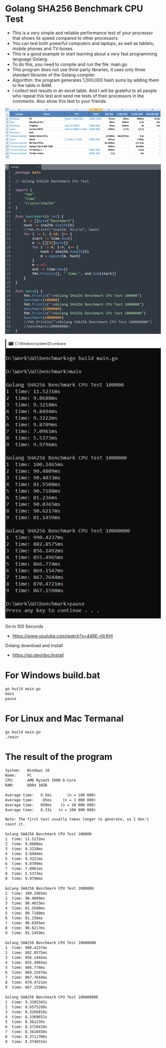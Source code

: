 # Golang SHA256 Benchmark CPU Test
- This is a very simple and reliable performance test of your processor that shows its speed compared to other processors.
- You can test both powerful computers and laptops, as well as tablets, mobile phones and TV-boxes.
- This is a good example to start learning about a very fast programming language Golang.
- To do this, you need to compile and run the file: main.go
- This program does not use third-party libraries, it uses only three standart libraries of the Golang compiler.
- Algorithm: the program generates 1,000,000 hash sums by adding them to the table in RAM.
- I collect test results in an excel table. And I will be grateful to all people who repeat this test and send me tests of their processors in the comments. Also show this test to your friends.

![Table Сollect resultsl](https://github.com/foxjony/sha256-benchmark/blob/main/Table.png)

![Source](https://github.com/foxjony/sha256-benchmark/blob/main/Source.png)

![Table Сollect resultsl](https://github.com/foxjony/sha256-benchmark/blob/main/Result.png)

Go in 100 Seconds
- https://www.youtube.com/watch?v=446E-r0rXHI

Golang download and install
- https://go.dev/doc/install

# For Windows build.bat
```
go build main.go
main
pause
```

# For Linux and Mac Termanal
```
go build main.go
./main
```

# The result of the program
```
System:   Windows 10
Name:     PC
CPU:      AMD Ryzen5 3600 6-Core
RAM:      DDR4 16GB

Average time: 	9.5ms	    (n = 100 000)
Average time:  	 85ms	  (n = 1 000 000)
Average time: 	850ms	 (n = 10 000 000)
Average time: 	8.33s	(n = 100 000 000)
```

```
Note: The first test usually takes longer to generate, so I don't count it.

Golang SHA256 Benchmark CPU Test 100000
1  time: 11.5231ms
2  time: 9.8688ms
3  time: 9.3218ms
4  time: 9.8494ms
5  time: 9.3222ms
6  time: 9.8709ms
7  time: 7.0961ms
8  time: 5.5373ms
9  time: 9.9796ms

Golang SHA256 Benchmark CPU Test 1000000
1  time: 100.2465ms
2  time: 90.4809ms
3  time: 90.4033ms
4  time: 81.5508ms
5  time: 90.7188ms
6  time: 81.236ms
7  time: 90.0365ms
8  time: 90.6217ms
9  time: 81.1459ms

Golang SHA256 Benchmark CPU Test 10000000
1  time: 990.4237ms
2  time: 882.8575ms
3  time: 856.1492ms
4  time: 855.4965ms
5  time: 866.774ms
6  time: 869.1547ms
7  time: 867.7644ms
8  time: 870.4721ms
9  time: 867.1598ms

Golang SHA256 Benchmark CPU Test 100000000
1  time: 9.3205342s
2  time: 8.6575299s
3  time: 8.3266816s
4  time: 8.3360652s
5  time: 8.361239s
6  time: 8.3720439s
7  time: 8.3616938s
8  time: 8.3711706s
9  time: 8.3740316s
```
